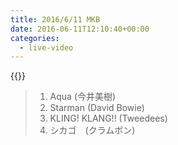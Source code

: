 ```yaml
---
title: 2016/6/11 MKB
date: 2016-06-11T12:10:40+00:00
categories:
  - live-video
---
```


{{<youtube JhxMiEvhCcQ>}}

> 1. Aqua (今井美樹)  
> 2. Starman (David Bowie)
> 3. KLING! KLANG!! (Tweedees)  
> 4. シカゴ　(クラムボン)

